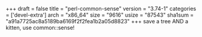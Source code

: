 +++
draft = false
title = "perl-common-sense"
version = "3.74-1"
categories = ['devel-extra']
arch = "x86_64"
size = "9616"
usize = "87543"
sha1sum = "a91a7725ac8a5189ba6169f2f2fea1b2a05d8823"
+++
save a tree AND a kitten, use common::sense!